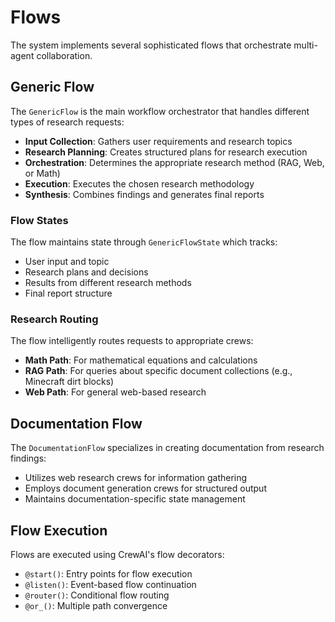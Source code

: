 # Flows

The system implements several sophisticated flows that orchestrate multi-agent collaboration.

## Generic Flow

The `GenericFlow` is the main workflow orchestrator that handles different types of research requests:

- **Input Collection**: Gathers user requirements and research topics
- **Research Planning**: Creates structured plans for research execution
- **Orchestration**: Determines the appropriate research method (RAG, Web, or Math)
- **Execution**: Executes the chosen research methodology
- **Synthesis**: Combines findings and generates final reports

### Flow States

The flow maintains state through `GenericFlowState` which tracks:
- User input and topic
- Research plans and decisions
- Results from different research methods
- Final report structure

### Research Routing

The flow intelligently routes requests to appropriate crews:
- **Math Path**: For mathematical equations and calculations
- **RAG Path**: For queries about specific document collections (e.g., Minecraft dirt blocks)
- **Web Path**: For general web-based research

## Documentation Flow

The `DocumentationFlow` specializes in creating documentation from research findings:

- Utilizes web research crews for information gathering
- Employs document generation crews for structured output
- Maintains documentation-specific state management

## Flow Execution

Flows are executed using CrewAI's flow decorators:
- `@start()`: Entry points for flow execution
- `@listen()`: Event-based flow continuation
- `@router()`: Conditional flow routing
- `@or_()`: Multiple path convergence
